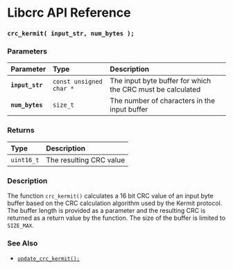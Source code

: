 # Libcrc API Reference

### `crc_kermit( input_str, num_bytes );`

### Parameters

| Parameter | Type | Description |
| :--- | :--- | :--- |
|**`input_str`**|`const unsigned char *`|The input byte buffer for which the CRC must be calculated|
|**`num_bytes`**|`size_t`|The number of characters in the input buffer|

### Returns

| Type | Description |
| :--- | :--- |
|`uint16_t`|The resulting CRC value|

### Description

The function `crc_kermit()` calculates a 16 bit CRC value of an input byte buffer based on the
CRC calculation algorithm used by the Kermit protocol.
The buffer length is provided as a parameter and the resulting CRC is returned
as a return value by the function. The size of the buffer is limited to `SIZE_MAX`.

### See Also

* [`update_crc_kermit();`](update_crc_kermit.md)
